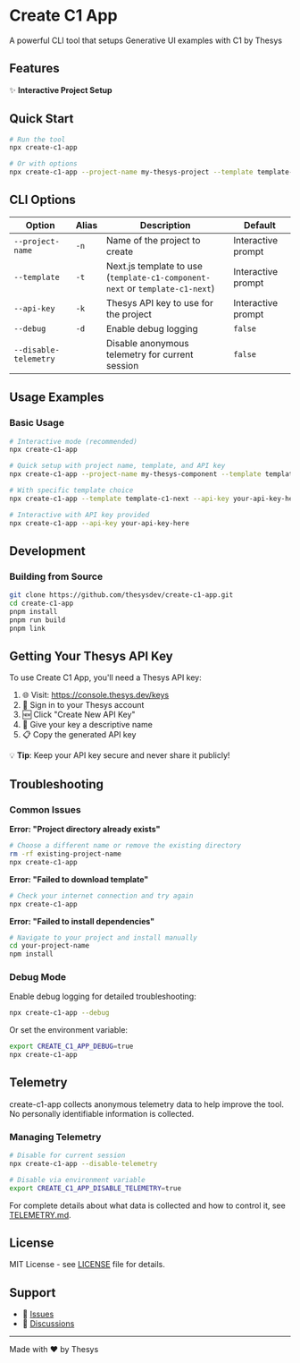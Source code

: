 # Create C1 App 

A powerful CLI tool that setups Generative UI examples with C1 by Thesys

## Features

✨ **Interactive Project Setup**




## Quick Start

```bash
# Run the tool
npx create-c1-app

# Or with options
npx create-c1-app --project-name my-thesys-project --template template-c1-component-next --api-key your-api-key
```

## CLI Options

| Option | Alias | Description | Default |
|--------|-------|-------------|---------|
| `--project-name` | `-n` | Name of the project to create | Interactive prompt |
| `--template` | `-t` | Next.js template to use (`template-c1-component-next` or `template-c1-next`) | Interactive prompt |
| `--api-key` | `-k` | Thesys API key to use for the project | Interactive prompt |
| `--debug` | `-d` | Enable debug logging | `false` |
| `--disable-telemetry` | | Disable anonymous telemetry for current session | `false` |

## Usage Examples

### Basic Usage

```bash
# Interactive mode (recommended)
npx create-c1-app

# Quick setup with project name, template, and API key
npx create-c1-app --project-name my-thesys-component --template template-c1-component-next --api-key your-api-key-here

# With specific template choice
npx create-c1-app --template template-c1-next --api-key your-api-key-here

# Interactive with API key provided
npx create-c1-app --api-key your-api-key-here
```


## Development

### Building from Source

```bash
git clone https://github.com/thesysdev/create-c1-app.git
cd create-c1-app
pnpm install
pnpm run build
pnpm link
```


## Getting Your Thesys API Key

To use Create C1 App, you'll need a Thesys API key:

1. 🌐 Visit: https://console.thesys.dev/keys
2. 🔐 Sign in to your Thesys account
3. 🆕 Click "Create New API Key"
4. 📝 Give your key a descriptive name
5. 📋 Copy the generated API key

💡 **Tip**: Keep your API key secure and never share it publicly!

## Troubleshooting

### Common Issues

**Error: "Project directory already exists"**
```bash
# Choose a different name or remove the existing directory
rm -rf existing-project-name
npx create-c1-app
```

**Error: "Failed to download template"**
```bash
# Check your internet connection and try again
npx create-c1-app
```

**Error: "Failed to install dependencies"**
```bash
# Navigate to your project and install manually
cd your-project-name
npm install
```

### Debug Mode

Enable debug logging for detailed troubleshooting:

```bash
npx create-c1-app --debug
```

Or set the environment variable:

```bash
export CREATE_C1_APP_DEBUG=true
npx create-c1-app
```

## Telemetry

create-c1-app collects anonymous telemetry data to help improve the tool. No personally identifiable information is collected.

### Managing Telemetry

```bash
# Disable for current session
npx create-c1-app --disable-telemetry

# Disable via environment variable
export CREATE_C1_APP_DISABLE_TELEMETRY=true
```

For complete details about what data is collected and how to control it, see [TELEMETRY.md](./TELEMETRY.md).

## License

MIT License - see [LICENSE](LICENSE) file for details.

## Support

- 🐛 [Issues](https://github.com/thesysdev/create-c1-app/issues)
- 💬 [Discussions](https://github.com/thesysdev/create-c1-app/discussions)

---

Made with ❤️ by Thesys
